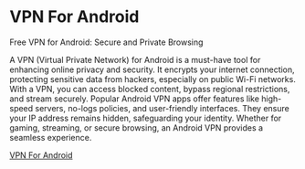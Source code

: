 # VPN For Android
Free VPN for Android: Secure and Private Browsing

A VPN (Virtual Private Network) for Android is a must-have tool for enhancing online privacy and security. It encrypts your internet connection, protecting sensitive data from hackers, especially on public Wi-Fi networks. With a VPN, you can access blocked content, bypass regional restrictions, and stream securely. Popular Android VPN apps offer features like high-speed servers, no-logs policies, and user-friendly interfaces. They ensure your IP address remains hidden, safeguarding your identity. Whether for gaming, streaming, or secure browsing, an Android VPN provides a seamless experience. 

[VPN For Android](https://play.google.com/store/apps/details?id=com.privy.proxy)
